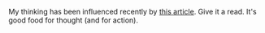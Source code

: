 My thinking has been influenced recently by [this article](https://hackernoon.com/i-thought-i-understood-open-source-i-was-wrong-cf54999c097b). 
Give it a read.  It's good food for thought (and for action).
